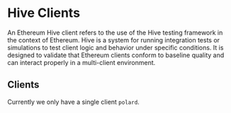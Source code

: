 # Hive Clients

An Ethereum Hive client refers to the use of the Hive testing framework in the context of Ethereum. Hive is a system for running integration tests or simulations to test client logic and behavior under specific conditions. It is designed to validate that Ethereum clients conform to baseline quality and can interact properly in a multi-client environment. 

## Clients

Currently we only have a single client `polard`.